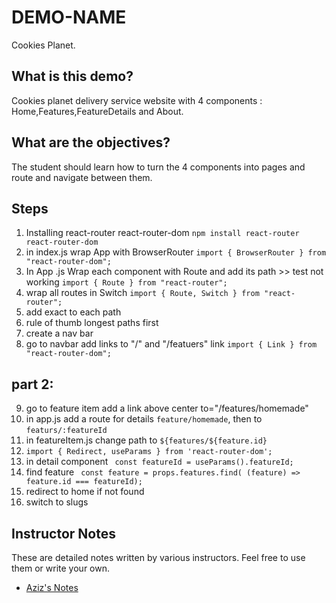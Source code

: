 # DEMO-NAME

Cookies Planet.

## What is this demo?

Cookies planet delivery service website with 4 components : Home,Features,FeatureDetails and About.

## What are the objectives?

The student should learn how to turn the 4 components into pages and route and navigate between them.

## Steps

1. Installing react-router react-router-dom `npm install react-router react-router-dom`
2. in index.js wrap App with BrowserRouter `import { BrowserRouter } from "react-router-dom";`
3. In App .js Wrap each component with Route and add its path >> test not working `import { Route } from "react-router";` 
4. wrap all routes in Switch `import { Route, Switch } from "react-router";`
5. add exact to each path 
6. rule of thumb longest paths first
7. create a nav bar
8. go to navbar add links to "/" and "/featuers" link `import { Link } from "react-router-dom";`

## part 2:
9. go to feature item add a link above center to="/features/homemade"
10. in app.js add a route for details `feature/homemade`, then to `featurs/:featureId`
11. in featureItem.js change path to `${features/${feature.id}`
12. `import { Redirect, useParams } from 'react-router-dom';`
13. in detail component ` const featureId = useParams().featureId;` 
14. find feature ` const feature = props.features.find( (feature) => feature.id === featureId);`
15. redirect to home if not found
16. switch to slugs

## Instructor Notes

These are detailed notes written by various instructors. Feel free to use them or write your own.

- [Aziz's Notes](https://github.com/JoinCODED/DEMO-Template/blob/main/aziz.md)

